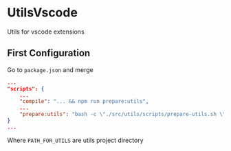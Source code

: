 # UtilsVscode
Utils for vscode extensions

## First Configuration
Go to `package.json` and merge
```json
...
"scripts": {
    ...
    "compile": "... && npm run prepare:utils",
    ...
    "prepare:utils": "bash -c \"./src/utils/scripts/prepare-utils.sh \"$PWD\" \"$PWD/PATH_FOR_UTILS\"\""
}
...
```
Where `PATH_FOR_UTILS` are utils project directory
